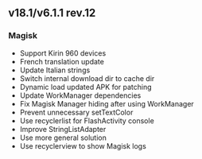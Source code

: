 ## v18.1/v6.1.1 rev.12

### Magisk
- Support Kirin 960 devices
- French translation update
- Update Italian strings
- Switch internal download dir to cache dir
- Dynamic load updated APK for patching
- Update WorkManager dependencies
- Fix Magisk Manager hiding after using WorkManager
- Prevent unnecessary setTextColor
- Use recyclerlist for FlashActivity console
- Improve StringListAdapter
- Use more general solution
- Use recyclerview to show Magisk logs
